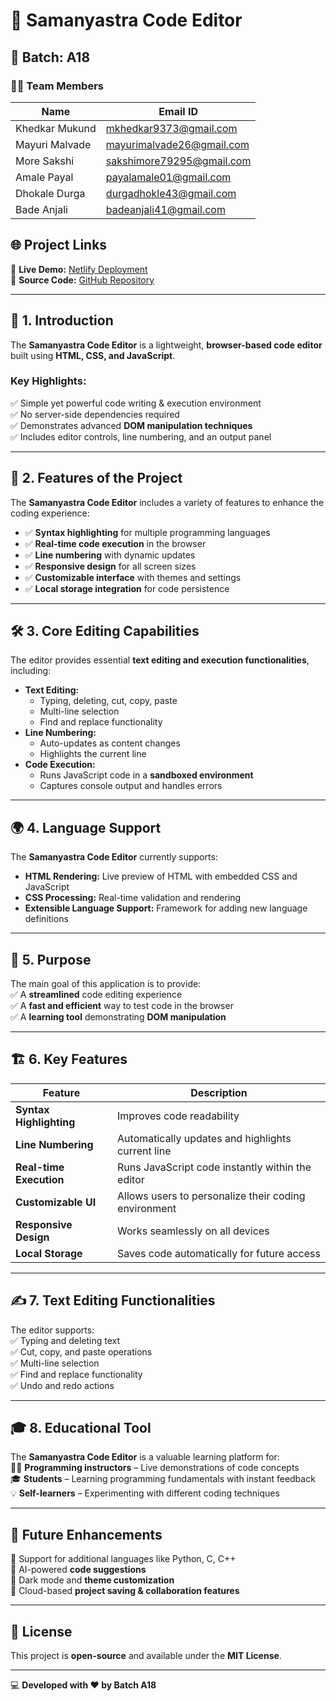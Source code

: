 # 🚀 Samanyastra Code Editor  

## 📌 Batch: A18  

### 👨‍💻 Team Members  
| Name              | Email ID                          |  
|------------------|--------------------------------|  
| Khedkar Mukund  | mkhedkar9373@gmail.com          |  
| Mayuri Malvade  | mayurimalvade26@gmail.com       |  
| More Sakshi     | sakshimore79295@gmail.com       |  
| Amale Payal     | payalamale01@gmail.com          |  
| Dhokale Durga   | durgadhokle43@gmail.com         |  
| Bade Anjali     | badeanjali41@gmail.com          |  

## 🌐 Project Links  
🔗 **Live Demo:** [Netlify Deployment](https://chimerical-gumption15ee6a.netlify.app/)  
🔗 **Source Code:** [GitHub Repository](https://github.com/Anjali-Bade/Code-Editor.git)  

---

## 📝 1. Introduction  
The **Samanyastra Code Editor** is a lightweight, **browser-based code editor** built using **HTML, CSS, and JavaScript**.  

### **Key Highlights:**  
✅ Simple yet powerful code writing & execution environment  
✅ No server-side dependencies required  
✅ Demonstrates advanced **DOM manipulation techniques**  
✅ Includes editor controls, line numbering, and an output panel  

---

## 🚀 2. Features of the Project  
The **Samanyastra Code Editor** includes a variety of features to enhance the coding experience:  
- ✅ **Syntax highlighting** for multiple programming languages  
- ✅ **Real-time code execution** in the browser  
- ✅ **Line numbering** with dynamic updates  
- ✅ **Responsive design** for all screen sizes  
- ✅ **Customizable interface** with themes and settings  
- ✅ **Local storage integration** for code persistence  

---

## 🛠 3. Core Editing Capabilities  
The editor provides essential **text editing and execution functionalities**, including:  

- **Text Editing:**  
  - Typing, deleting, cut, copy, paste  
  - Multi-line selection  
  - Find and replace functionality  
- **Line Numbering:**  
  - Auto-updates as content changes  
  - Highlights the current line  
- **Code Execution:**  
  - Runs JavaScript code in a **sandboxed environment**  
  - Captures console output and handles errors  

---

## 🌍 4. Language Support  
The **Samanyastra Code Editor** currently supports:  

- **HTML Rendering:** Live preview of HTML with embedded CSS and JavaScript  
- **CSS Processing:** Real-time validation and rendering  
- **Extensible Language Support:** Framework for adding new language definitions  

---

## 🎯 5. Purpose  
The main goal of this application is to provide:  
✅ A **streamlined** code editing experience  
✅ A **fast and efficient** way to test code in the browser  
✅ A **learning tool** demonstrating **DOM manipulation**  

---

## 🏗 6. Key Features  
| Feature               | Description |  
|----------------------|--------------------------------------------|  
| **Syntax Highlighting** | Improves code readability |  
| **Line Numbering** | Automatically updates and highlights current line |  
| **Real-time Execution** | Runs JavaScript code instantly within the editor |  
| **Customizable UI** | Allows users to personalize their coding environment |  
| **Responsive Design** | Works seamlessly on all devices |  
| **Local Storage** | Saves code automatically for future access |  

---

## ✍️ 7. Text Editing Functionalities  
The editor supports:  
✅ Typing and deleting text  
✅ Cut, copy, and paste operations  
✅ Multi-line selection  
✅ Find and replace functionality  
✅ Undo and redo actions  

---

## 🎓 8. Educational Tool  
The **Samanyastra Code Editor** is a valuable learning platform for:  
👨‍🏫 **Programming instructors** – Live demonstrations of code concepts  
🎓 **Students** – Learning programming fundamentals with instant feedback  
💡 **Self-learners** – Experimenting with different coding techniques  

---

## 🚀 Future Enhancements  
🚀 Support for additional languages like Python, C, C++  
🚀 AI-powered **code suggestions**  
🚀 Dark mode and **theme customization**  
🚀 Cloud-based **project saving & collaboration features**  

---

## 📜 License  
This project is **open-source** and available under the **MIT License**.  

---

💻 **Developed with ❤️ by Batch A18**  
